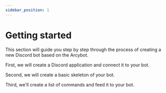 ```yaml
---
sidebar_position: 1
---
```


# Getting started

This section will guide you step by step through the process of creating a new Discord bot based on the Arcybot.

First, we will create a Discord application and connect it to your bot.

Second, we will create a basic skeleton of your bot.

Third, we'll create a list of commands and feed it to your bot.
